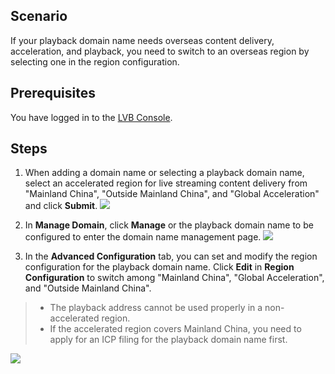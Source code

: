 ## Scenario
If your playback domain name needs overseas content delivery, acceleration, and playback, you need to switch to an overseas region by selecting one in the region configuration.

## Prerequisites
You have logged in to the [LVB Console](https://console.cloud.tencent.com/live).
## Steps
1. When adding a domain name or selecting a playback domain name, select an accelerated region for live streaming content delivery from "Mainland China", "Outside Mainland China", and "Global Acceleration" and click **Submit**.
![](https://main.qcloudimg.com/raw/bffc28b43fb63cdbd996a93790cb5db5.png)
2. In **Manage Domain**, click **Manage** or the playback domain name to be configured to enter the domain name management page.
 ![](https://main.qcloudimg.com/raw/3062e7f646234347a7ba2709bce75e3a.png)

3. In the **Advanced Configuration** tab, you can set and modify the region configuration for the playback domain name. Click **Edit** in **Region Configuration** to switch among "Mainland China", "Global Acceleration", and "Outside Mainland China".

>- The playback address cannot be used properly in a non-accelerated region.
>- If the accelerated region covers Mainland China, you need to apply for an ICP filing for the playback domain name first.

 ![](https://main.qcloudimg.com/raw/08a9d09c8eb9ca3114d76f79e0273f60.png)
